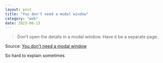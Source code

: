```yaml
---
layout: post
title: "You don't need a modal window"
category: "web"
date: 2023-06-13
---
```


>Don't open the details in a modal window. Have it be a separate page.

Source: [You don't need a modal window](https://youdontneedamodalwindow.dev/)

So hard to explain sometimes
